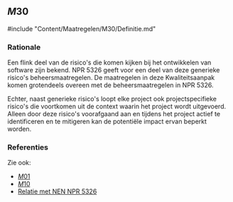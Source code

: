 ## $M30$

#include "Content/Maatregelen/M30/Definitie.md"

### Rationale

Een flink deel van de risico's die komen kijken bij het ontwikkelen van software zijn bekend. NPR 5326 geeft voor een deel van deze generieke risico's beheersmaatregelen. De maatregelen in deze Kwaliteitsaanpak komen grotendeels overeen met de beheersmaatregelen in NPR 5326.

Echter, naast generieke risico's loopt elke project ook projectspecifieke risico's die voortkomen uit de context waarin het project wordt uitgevoerd. Alleen door deze risico's voorafgaand aan en tijdens het project actief te identificeren en te mitigeren kan de potentiële impact ervan beperkt worden.

### Referenties

Zie ook:

* [$M01$](#m01)
* [$M10$](#m10)
* [Relatie met NEN NPR 5326](#relatie-met-nen-npr-5326)
